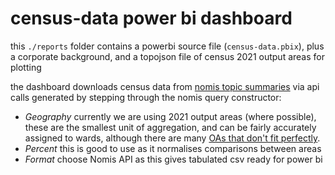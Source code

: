 # census-data power bi dashboard

this `./reports` folder contains a powerbi source file (`census-data.pbix`), plus a corporate background, and a topojson file of census 2021 output areas for plotting

the dashboard downloads census data from [nomis topic summaries](https://www.nomisweb.co.uk/sources/census_2021_ts) via api calls generated by stepping through the nomis query constructor: 

* _Geography_ currently we are using 2021 output areas (where possible), these are the smallest unit of aggregation, and can be fairly accurately assigned to wards, although there are many [OAs that don't fit perfectly](https://nbviewer.org/github/data-hamlets/census-data/blob/main/notebooks/0.2-lbth-oa-ward-overlaps.ipynb). 
* _Percent_ this is good to use as it normalises comparisons between areas
* _Format_ choose Nomis API as this gives tabulated csv ready for power bi

